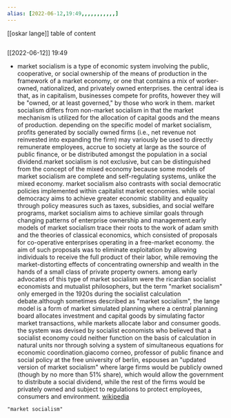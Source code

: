 ```yaml
---
alias: [2022-06-12,19:49,,,,,,,,,,,]
---
```

[[oskar lange]]
table of content
```toc
```

[[2022-06-12]] 19:49
- market socialism is a type of economic system involving the public, cooperative, or social ownership of the means of production in the framework of a market economy, or one that contains a mix of worker-owned, nationalized, and privately owned enterprises. the central idea is that, as in capitalism, businesses compete for profits, however they will be "owned, or at least governed," by those who work in them. market socialism differs from non-market socialism in that the market mechanism is utilized for the allocation of capital goods and the means of production. depending on the specific model of market socialism, profits generated by socially owned firms (i.e., net revenue not reinvested into expanding the firm) may variously be used to directly remunerate employees, accrue to society at large as the source of public finance, or be distributed amongst the population in a social dividend.market socialism is not exclusive, but can be distinguished from the concept of the mixed economy because some models of market socialism are complete and self-regulating systems, unlike the mixed economy. market socialism also contrasts with social democratic policies implemented within capitalist market economies. while social democracy aims to achieve greater economic stability and equality through policy measures such as taxes, subsidies, and social welfare programs, market socialism aims to achieve similar goals through changing patterns of enterprise ownership and management.early models of market socialism trace their roots to the work of adam smith and the theories of classical economics, which consisted of proposals for co-operative enterprises operating in a free-market economy. the aim of such proposals was to eliminate exploitation by allowing individuals to receive the full product of their labor, while removing the market-distorting effects of concentrating ownership and wealth in the hands of a small class of private property owners. among early advocates of this type of market socialism were the ricardian socialist economists and mutualist philosophers, but the term "market socialism" only emerged in the 1920s during the socialist calculation debate.although sometimes described as "market socialism", the lange model is a form of market simulated planning where a central planning board allocates investment and capital goods by simulating factor market transactions, while markets allocate labor and consumer goods. the system was devised by socialist economists who believed that a socialist economy could neither function on the basis of calculation in natural units nor through solving a system of simultaneous equations for economic coordination.giacomo corneo, professor of public finance and social policy at the free university of berlin, espouses an "updated version of market socialism" where large firms would be publicly owned (though by no more than 51% share), which would allow the government to distribute a social dividend, while the rest of the firms would be privately owned and subject to regulations to protect employees, consumers and environment.
[wikipedia](https://en.wikipedia.org/wiki/market%20socialism)
```query
"market socialism"
```